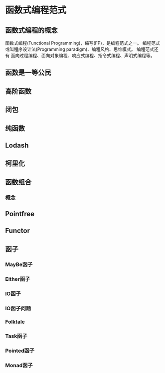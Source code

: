 # 函数式编程范式

## 函数式编程的概念

函数式编程(Functional Programming)，缩写(FP)，是编程范式之一。
编程范式或叫程序设计法(Programming paradigm)、编程风格、思维模式。 编程范式还有 面向过程编程、面向对象编程、响应式编程、指令式编程、声明式编程等。

## 函数是一等公民

## 高阶函数

## 闭包

## 纯函数

## Lodash

## 柯里化

## 函数组合

### 概念


## Pointfree

## Functor

## 函子

### MayBe函子

### Either函子

### IO函子

### IO函子问题

### Folktale

### Task函子

### Pointed函子

### Monad函子